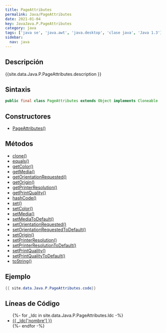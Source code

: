 ```yaml
---
title: PageAttributes
permalink: Java/PageAttributes
date: 2021-01-04
key: JavaJava.P.PageAttributes
category: java
tags: ['java se', 'java.awt', 'java.desktop', 'clase java', 'Java 1.3']
sidebar: 
  nav: java
---
```


## Descripción
{{site.data.Java.P.PageAttributes.description }}

## Sintaxis
~~~java
public final class PageAttributes extends Object implements Cloneable
~~~

## Constructores
* [PageAttributes()](/Java/PageAttributes/PageAttributes/)

## Métodos
* [clone()](/Java/PageAttributes/clone)
* [equals()](/Java/PageAttributes/equals)
* [getColor()](/Java/PageAttributes/getColor)
* [getMedia()](/Java/PageAttributes/getMedia)
* [getOrientationRequested()](/Java/PageAttributes/getOrientationRequested)
* [getOrigin()](/Java/PageAttributes/getOrigin)
* [getPrinterResolution()](/Java/PageAttributes/getPrinterResolution)
* [getPrintQuality()](/Java/PageAttributes/getPrintQuality)
* [hashCode()](/Java/PageAttributes/hashCode)
* [set()](/Java/PageAttributes/set)
* [setColor()](/Java/PageAttributes/setColor)
* [setMedia()](/Java/PageAttributes/setMedia)
* [setMediaToDefault()](/Java/PageAttributes/setMediaToDefault)
* [setOrientationRequested()](/Java/PageAttributes/setOrientationRequested)
* [setOrientationRequestedToDefault()](/Java/PageAttributes/setOrientationRequestedToDefault)
* [setOrigin()](/Java/PageAttributes/setOrigin)
* [setPrinterResolution()](/Java/PageAttributes/setPrinterResolution)
* [setPrinterResolutionToDefault()](/Java/PageAttributes/setPrinterResolutionToDefault)
* [setPrintQuality()](/Java/PageAttributes/setPrintQuality)
* [setPrintQualityToDefault()](/Java/PageAttributes/setPrintQualityToDefault)
* [toString()](/Java/PageAttributes/toString)

## Ejemplo
~~~java
{{ site.data.Java.P.PageAttributes.code}}
~~~

## Líneas de Código
<ul>
{%- for _ldc in site.data.Java.P.PageAttributes.ldc -%}
   <li>
       <a href="{{_ldc['url'] }}">{{ _ldc['nombre'] }}</a>
   </li>
{%- endfor -%}
</ul>
